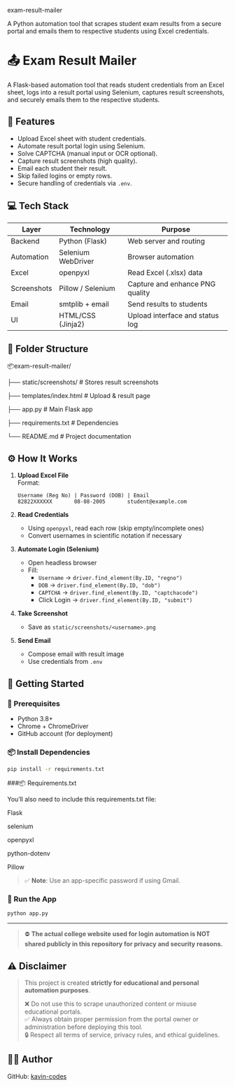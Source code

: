  exam-result-mailer

A Python automation tool that scrapes student exam results from a secure portal and emails them to respective students using Excel credentials.

  
# 📤 Exam Result Mailer

A Flask-based automation tool that reads student credentials from an Excel sheet, logs into a result portal using Selenium, captures result screenshots, and securely emails them to the respective students.



## 📌 Features

- Upload Excel sheet with student credentials.
- Automate result portal login using Selenium.
- Solve CAPTCHA (manual input or OCR optional).
- Capture result screenshots (high quality).
- Email each student their result.
- Skip failed logins or empty rows.
- Secure handling of credentials via `.env`.



## 💻 Tech Stack

| Layer       | Technology         | Purpose                          |
|-------------|---------------------|----------------------------------|
| Backend     | Python (Flask)      | Web server and routing           |
| Automation  | Selenium WebDriver  | Browser automation               |
| Excel       | openpyxl            | Read Excel (.xlsx) data          |
| Screenshots | Pillow / Selenium   | Capture and enhance PNG quality |
| Email       | smtplib + email     | Send results to students         |
| UI          | HTML/CSS (Jinja2)   | Upload interface and status log |



## 📁 Folder Structure


📦exam-result-mailer/

├── static/screenshots/        # Stores result screenshots

├── templates/index.html       # Upload & result page

├── app.py                     # Main Flask app

├── requirements.txt          # Dependencies

└── README.md                  # Project documentation

## ⚙️ How It Works

1. **Upload Excel File**  
   Format:
   ```plaintext
   Username (Reg No) | Password (DOB) | Email
   82822XXXXXX       08-08-2005       student@example.com
   ```

2. **Read Credentials**  
   - Using `openpyxl`, read each row (skip empty/incomplete ones)
   - Convert usernames in scientific notation if necessary

3. **Automate Login (Selenium)**  
   - Open headless browser
   - Fill:
     - `Username` → `driver.find_element(By.ID, "regno")`
     - `DOB` → `driver.find_element(By.ID, "dob")`
     - `CAPTCHA` → `driver.find_element(By.ID, "captchacode")`
     - Click Login → `driver.find_element(By.ID, "submit")`

4. **Take Screenshot**  
   - Save as `static/screenshots/<username>.png`

5. **Send Email**  
   - Compose email with result image
   - Use credentials from `.env`



## 🧪 Getting Started

### 🔧 Prerequisites

- Python 3.8+
- Chrome + ChromeDriver
- GitHub account (for deployment)

### 📦 Install Dependencies

```bash
pip install -r requirements.txt
```

###📦 Requirements.txt

You’ll also need to include this requirements.txt file:

Flask

selenium

openpyxl

python-dotenv

Pillow


> ✅ **Note**: Use an app-specific password if using Gmail.

### 🚀 Run the App

```bash
python app.py
```

---

> ⛔ **The actual college website used for login automation is NOT shared publicly in this repository for privacy and security reasons.**


## ⚠️ Disclaimer

> This project is created **strictly for educational and personal automation purposes**.
>
> ❌ Do not use this to scrape unauthorized content or misuse educational portals.  
> ✅ Always obtain proper permission from the portal owner or administration before deploying this tool.  
> 🔒 Respect all terms of service, privacy rules, and ethical guidelines.

## 👨‍💻 Author
 
GitHub: [kavin-codes](https://github.com/kavin-codes)
